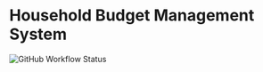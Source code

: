 # Household Budget Management System
<img alt="GitHub Workflow Status" src="https://img.shields.io/github/workflow/status/Sagar-Mohan-Jadhav/stepin104280/CI?label=C%2FC%2B%2B%20CI&logo=github">
